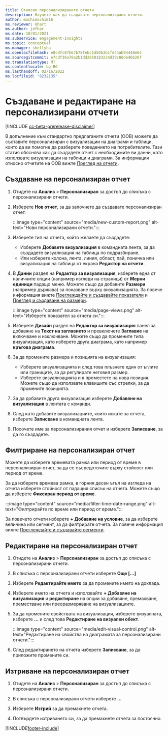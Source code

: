 ```yaml
---
title: Относно персонализираните отчети
description: Научете как да създавате персонализирани отчети.
author: mochimochi016
ms.reviewer: mhart
ms.author: jefhar
ms.date: 10/01/2021
ms.subservice: engagement-insights
ms.topic: conceptual
ms.manager: shellyha
ms.openlocfilehash: e8cdfc07b67b78febc1d50b3b1fd44ab94448e64
ms.sourcegitcommit: e7cdf36a78a2b1dd2850183224d39c8dde46b26f
ms.translationtype: MT
ms.contentlocale: bg-BG
ms.lasthandoff: 02/16/2022
ms.locfileid: "8232135"
---
```

# <a name="create-and-edit-custom-reports"></a>Създаване и редактиране на персонализирани отчети

[!INCLUDE [cc-beta-prerelease-disclaimer](includes/cc-beta-prerelease-disclaimer.md)]

В допълнение към стандартно предлаганите отчети (OOB) можете да съставите персонализиран с визуализации на диаграми и таблици, които да ви помогне да разберете поведението на потребителите. Тази статия обяснява как да създадете отчет с необходимите ви данни, като използвате визуализации на таблици и диаграми. За информация относно отчетите на OOB вижте [Преглед на отчети](view-reports.md).

## <a name="create-a-custom-report"></a>Създаване на персонализиран отчет

1. Отидете на **Анализ** > **Персонализиран** за достъп до списъка с персонализирани отчети.

1. Изберете **Нов отчет**, за да започнете да създавате персонализиран отчет.

   :::image type="content" source="media/new-custom-report.png" alt-text="Нови персонализирани отчети.":::

1. Изберете тип на отчета, който желаете да създадете:

    - Изберете **Добавете визуализация** в командната лента, за да създадете визуализация на таблица по подразбиране.
    - Или изберете колона, лента, линия, област, пай, поничка или визуализация на таблица от екрана **Редактор на отчети**.

1. В **Данни** раздел на **Редактор за визуализация**, изберете една от наличните опции (например изгледи на страници) от **Мерни единици** падащо меню. Можете също да добавите **Размери** (например държава) за показване върху визуализацията. За повече информация вижте [Преглеждайте и създавайте показатели](metrics.md) и [Преглед и създаване на размери](dimensions.md).

   :::image type="content" source="media/page-views.png" alt-text="Изберете показател за отчета си.":::

1. Изберете **Дизайн** раздел на **Редактор за визуализация** панел за добавяне на **Текст на заглавието** и превключете **Заглавие** на включване и изключване.  Можете също да промените типа визуализация, като изберете друга диаграма, като например **кръгова диаграма**.

1. За да промените размера и позицията на визуализация:
   - Изберете визуализацията и след това плъзнете един от ъглите или границите, за да регулирате неговия размер.
   - Изберете визуализацията и я преместете на нова позиция. Можете също да използвате клавишите със стрелки, за да промените позицията.
1. За да добавите друга визуализация изберете **Добавяне на визуализация** в лентата с команди.
1. След като добавите визуализациите, които искате за отчета, изберете **Записване** в командната лента.

1. Посочете име за персонализирания отчет и изберете **Записване**, за да го създадете.
 
## <a name="filter-a-custom-report"></a>Филтриране на персонализиран отчет

Можете да изберете времевата рамка или период от време в персонализиран отчет, за да се съсредоточите върху стойност или период от време.

За да изберете времева рамка, в горния десен ъгъл на изгледа на отчета изберете стойност от падащия списък на отчета. Можете също да изберете **Фиксиран период от време**.

:::image type="content" source="media/filter-time-date-range.png" alt-text="Филтрирайте по време или период от време.":::

За повечето отчети изберете **+ Добавяне на условие**, за да изберете величина или сегмент, за да филтрирате отчета. За повече информация вижте [Преглеждайте и създавайте сегменти](segments.md).

## <a name="edit-a-custom-report"></a>Редактиране на персонализиран отчет

1. Отидете на **Анализ** > **Персонализиран** за достъп до списъка с персонализирани отчети.

1. В списъка с персонализирани отчети изберете **Още [...]** 

1. Изберете **Редактирайте името** за да промените името на доклада.

1. Изберете името на отчета и използвайте **+ Добавяне на визуализация** и **редактиране** на опции за добавяне, премахване, преместване или преоразмеряване на визуализациите.

1. За да промените свойствата на визуализация, изберете визуалната, изберете **...** и след това **Редактиране на визуален обект**.

   :::image type="content" source="media/edit-visual-control.png" alt-text="Редактиране на свойства на диаграмата за персонализирани отчети.":::

1. След редактирането на отчета изберете **Записване**, за да приложите промените си. 

## <a name="delete-a-custom-report"></a>Изтриване на персонализиран отчет

1. Отидете на **Анализ** > **Персонализиран** за достъп до списъка с персонализирани отчети.

1. В списъка с персонализирани отчети изберете **...**

1. Изберете **Изтрий** за да премахнете отчета.

1. Потвърдете изтриването си, за да премахнете отчета за постоянно.


[!INCLUDE[footer-include](../includes/footer-banner.md)]
